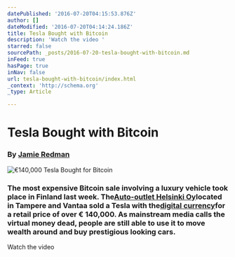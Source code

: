 ```yaml
---
datePublished: '2016-07-20T04:15:53.876Z'
author: []
dateModified: '2016-07-20T04:14:24.186Z'
title: Tesla Bought with Bitcoin
description: 'Watch the video '
starred: false
sourcePath: _posts/2016-07-20-tesla-bought-with-bitcoin.md
inFeed: true
hasPage: true
inNav: false
url: tesla-bought-with-bitcoin/index.html
_context: 'http://schema.org'
_type: Article

---
```

# Tesla Bought with Bitcoin

### By [Jamie Redman][0]
![€140,000 Tesla Bought for Bitcoin](https://the-grid-user-content.s3-us-west-2.amazonaws.com/323873e3-bad9-4b2f-9513-21d4919d5d75.png)

### The most expensive Bitcoin sale involving a luxury vehicle took place in Finland last week. The[Auto-outlet Helsinki Oy][1]located in Tampere and Vantaa sold a Tesla with the[digital currency][2]for a retail price of over € 140,000\. As mainstream media calls the virtual money dead, people are still able to use it to move wealth around and buy prestigious looking cars.

Watch the video 

[0]: https://news.bitcoin.com/author/jamieredman/
[1]: http://www.auto-outlet.fi/en/
[2]: https://news.bitcoin.com/bitcoin-india-best-form-money-human-race-ever-experienced/